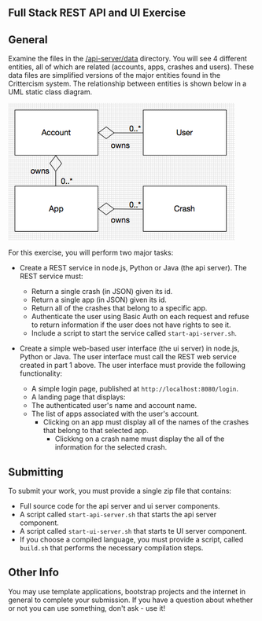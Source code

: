 Full Stack REST API and UI Exercise
-----------------------------------

General
-------
Examine the files in the [/api-server/data](/api-server/data) directory. You will see 4 different entities, all of which are related (accounts, apps, crashes and users). These data files are simplified versions of the major entities found in the Crittercism system. The relationship between entities is shown below in a UML static class diagram.

![Alt text](/static_class_diagram.png "Entity Relationship Static Class Diagram")

For this exercise, you will perform two major tasks:

* Create a REST service in node.js, Python or Java (the api server). The REST service must:
  * Return a single crash (in JSON) given its id.
  * Return a single app (in JSON) given its id.
  * Return all of the crashes that belong to a specific app.
  * Authenticate the user using Basic Auth on each request and refuse to return information if the user does not have rights to see it.
  * Include a script to start the service called `start-api-server.sh`.

* Create a simple web-based user interface (the ui server) in node.js, Python or Java. The user interface must call the REST web service created in part 1 above. The user interface must provide the following functionality:
  * A simple login page, published at `http://localhost:8080/login`.
  * A landing page that displays:
  * The authenticated user's name and account name.
  * The list of apps associated with the user's account.
    * Clicking on an app must display all of the names of the crashes that belong to that selected app.
      * Clickkng on a crash name must display the all of the information for the selected crash.

Submitting
----------

To submit your work, you must provide a single zip file that contains:
  * Full source code for the api server and ui server components.
  * A script called `start-api-server.sh` that starts the api server component.
  * A script called `start-ui-server.sh` that starts te UI server component.
  * If you choose a compiled language, you must provide a script, called `build.sh` that performs the necessary compilation steps.

Other Info
----------

You may use template applications, bootstrap projects and the internet in general to complete your submission. If you have a question about whether or not you can use something, don't ask - use it!
